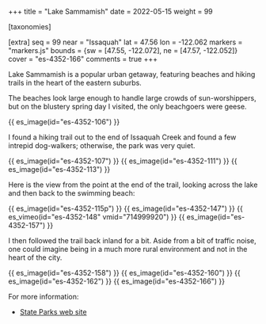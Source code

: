 +++
title = "Lake Sammamish"
date = 2022-05-15
weight = 99

[taxonomies]

[extra]
seq = 99
near = "Issaquah"
lat = 47.56
lon = -122.062
markers = "markers.js"
bounds = {sw = [47.55, -122.072], ne = [47.57, -122.052]}
cover = "es-4352-166"
comments = true
+++

Lake Sammamish is a popular urban getaway, featuring beaches and hiking trails in the heart of the eastern suburbs.

<!-- more -->

The beaches look large enough to handle large crowds of sun-worshippers, but on the blustery spring day I visited, the only beachgoers were geese.

{{ es_image(id="es-4352-106") }}

I found a hiking trail out to the end of Issaquah Creek and found a few intrepid dog-walkers; otherwise, the park was very quiet.

{{ es_image(id="es-4352-107") }}
{{ es_image(id="es-4352-111") }}
{{ es_image(id="es-4352-113") }}

Here is the view from the point at the end of the trail, looking across the lake and then back to the swimming beach:

{{ es_image(id="es-4352-115p") }}
{{ es_image(id="es-4352-147") }}
{{ es_vimeo(id="es-4352-148" vmid="714999920") }}
{{ es_image(id="es-4352-157") }}

I then followed the trail back inland for a bit. Aside from a bit of traffic noise, one could imagine being in a much more rural environment and not in the heart of the city.

{{ es_image(id="es-4352-158") }}
{{ es_image(id="es-4352-160") }}
{{ es_image(id="es-4352-162") }}
{{ es_image(id="es-4352-166") }}

For more information:

* [State Parks web site](https://www.parks.wa.gov/533/Lake-Sammamish)
